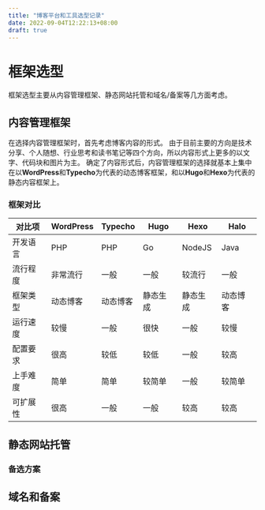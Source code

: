 ```yaml
---
title: "博客平台和工具选型记录"
date: 2022-09-04T12:22:13+08:00
draft: true
---
```

# 框架选型
框架选型主要从内容管理框架、静态网站托管和域名/备案等几方面考虑。

## 内容管理框架
在选择内容管理框架时，首先考虑博客内容的形式。
由于目前主要的方向是技术分享、个人随想、行业思考和读书笔记等四个方向，所以内容形式上更多的以文字、代码块和图片为主。
确定了内容形式后，内容管理框架的选择就基本上集中在以**WordPress**和**Typecho**为代表的动态博客框架，和以**Hugo**和**Hexo**为代表的静态内容框架上。
### 框架对比

| 对比项 | WordPress | Typecho | Hugo | Hexo | Halo
| --- | --- | --- | --- | --- | --- |
| 开发语言 | PHP | PHP | Go | NodeJS | Java |
| 流行程度 | 非常流行 | 一般 | 一般 | 较流行 | 一般 |
| 框架类型 | 动态博客 | 动态博客 | 静态生成 | 静态生成 | 动态博客 |
| 运行速度 | 较慢 | 一般 | 很快 | 一般 | 较慢 |
| 配置要求 | 很高 | 较低 | 较低 | 一般 | 较高 |
| 上手难度 | 简单 | 简单 | 较简单 | 一般 | 较简单 |
| 可扩展性 | 很高 | 一般 | 一般 | 较高 | 较高 |

## 静态网站托管
### 备选方案

## 域名和备案

